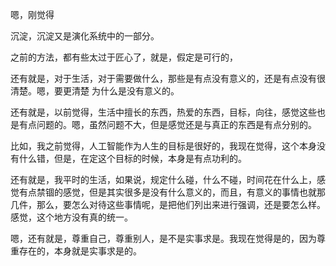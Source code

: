 嗯，刚觉得

沉淀，沉淀又是演化系统中的一部分。


之前的方法，都有些太过于匠心了，就是，假定是可行的，

还有就是，对于生活，对于需要做什么，那些是有点没有意义的，还是有点没有很清楚。嗯，要更清楚 为什么是没有意义的。


还有就是，以前觉得，生活中擅长的东西，热爱的东西，目标，向往，感觉这些也是有点问题的。嗯，虽然问题不大，但是感觉还是与真正的东西是有点分别的。

比如，我之前觉得，人工智能作为人生的目标是很好的，我现在觉得，这个本身没有什么错，但是，在定这个目标的时候，本身是有点功利的。



还有就是，我平时的生活，如果说，规定什么碰，什么不碰，时间花在什么上，感觉有点禁锢的感觉，但是其实很多是没有什么意义的，而且，有意义的事情也就那几件，那么，要怎么对待这些事情呢，是把他们列出来进行强调，还是要怎么样。感觉，这个地方没有真的统一。



嗯，还有就是，尊重自己，尊重别人，是不是实事求是。我现在觉得是的，因为尊重存在的，本身就是实事求是的。